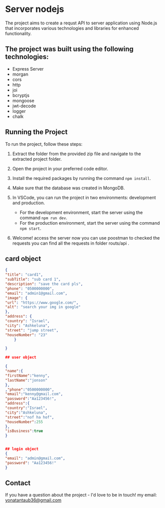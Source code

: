 # Server nodejs

The project aims to create a requst API to server application using Node.js that incorporates various technologies and libraries for enhanced functionality.

## The project was built using the following technologies:

- Express Server
- morgan
- cors
- http
- joi
- bcryptjs
- mongoose
- jwt-decode
- logger
- chalk

## Running the Project

To run the project, follow these steps:

1. Extract the folder from the provided zip file and navigate to the extracted project folder.
2. Open the project in your preferred code editor.
3. Install the required packages by running the command `npm install`.
4. Make sure that the database was created in MongoDB.
5. In VSCode, you can run the project in two environments: development and production.
   - For the development environment, start the server using the command `npm run dev`.
   - For the production environment, start the server using the command `npm start`.

6. Welcome! access the server now you can use poostman to checked the requests you can find all the requests in folder routs/api .

## card object
```json
{
"title": "card1",
"subTitle": "sub card 1",
"description": "save the card pls",
"phone": "0500000000",
"email": "admin1@gmail.com",
"image": {
"url": "https://www.google.com/",
"alt": "search your img in google"
},
"address": {
"country": "Israel",
"city": "Ashkeluna",
"street": "jump street",
"houseNumber": "23"
    }

}

## user object

{
"name":{
"firstName":"kenny",
"lastName":"jonson"
},
,"phone":"0500000000",
"email":"kenny@gmail.com",
"password":"Aa123456!",
"address":{
"country":"Israel",
"city":"Ashkeluna",
"street":"nof ha hof",
"houseNumber":255
},
"isBusiness":true
}


## login object
{
"email": "admin@gmail.com",
"password": "Aa123456!"
}
```

## Contact

If you have a question about the project - I'd love to be in touch! my email: yonatantaub36@gmail.com
